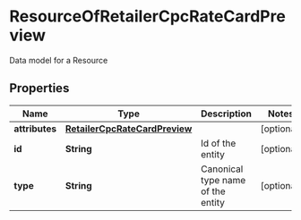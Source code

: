 

# ResourceOfRetailerCpcRateCardPreview

Data model for a Resource

## Properties

| Name | Type | Description | Notes |
|------------ | ------------- | ------------- | -------------|
|**attributes** | [**RetailerCpcRateCardPreview**](RetailerCpcRateCardPreview.md) |  |  [optional] |
|**id** | **String** | Id of the entity |  [optional] |
|**type** | **String** | Canonical type name of the entity |  [optional] |



